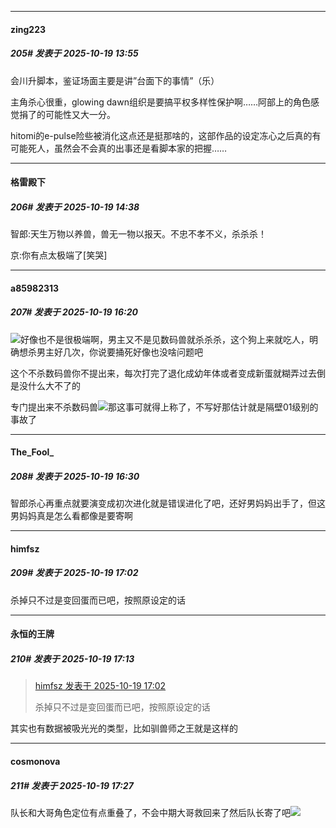 ﻿
*****

####  zing223  
##### 205#       发表于 2025-10-19 13:55

会川升脚本，鉴证场面主要是讲”台面下的事情”（乐）

主角杀心很重，glowing dawn组织是要搞平权多样性保护啊……阿部上的角色感觉捐了的可能性又大一分。

hitomi的e-pulse险些被消化这点还是挺那啥的，这部作品的设定冻心之后真的有可能死人，虽然会不会真的出事还是看脚本家的把握……


*****

####  格雷殿下  
##### 206#       发表于 2025-10-19 14:38

智郎:天生万物以养兽，兽无一物以报天。不忠不孝不义，杀杀杀！

京:你有点太极端了[笑哭]


*****

####  a85982313  
##### 207#       发表于 2025-10-19 16:20

<img src="https://static.stage1st.com/image/smiley/face2017/037.png" referrerpolicy="no-referrer">好像也不是很极端啊，男主又不是见数码兽就杀杀杀，这个狗上来就吃人，明确想杀男主好几次，你说要捅死好像也没啥问题吧

这个不杀数码兽你不提出来，每次打完了退化成幼年体或者变成新蛋就糊弄过去倒是没什么大不了的

专门提出来不杀数码兽<img src="https://static.stage1st.com/image/smiley/face2017/037.png" referrerpolicy="no-referrer">那这事可就得上称了，不写好那估计就是隔壁01级别的事故了


*****

####  The_Fool_  
##### 208#       发表于 2025-10-19 16:30

智郎杀心再重点就要演变成初次进化就是错误进化了吧，还好男妈妈出手了，但这男妈妈真是怎么看都像是要寄啊


*****

####  himfsz  
##### 209#       发表于 2025-10-19 17:02

杀掉只不过是变回蛋而已吧，按照原设定的话


*****

####  永恒的王牌  
##### 210#       发表于 2025-10-19 17:13

<blockquote><a href="httphttps://stage1st.com/2b/forum.php?mod=redirect&amp;goto=findpost&amp;pid=68594387&amp;ptid=2250190" target="_blank">himfsz 发表于 2025-10-19 17:02</a>

杀掉只不过是变回蛋而已吧，按照原设定的话</blockquote>
其实也有数据被吸光光的类型，比如驯兽师之王就是这样的


*****

####  cosmonova  
##### 211#       发表于 2025-10-19 17:27

队长和大哥角色定位有点重叠了，不会中期大哥救回来了然后队长寄了吧<img src="https://static.stage1st.com/image/smiley/face2017/067.png" referrerpolicy="no-referrer">

